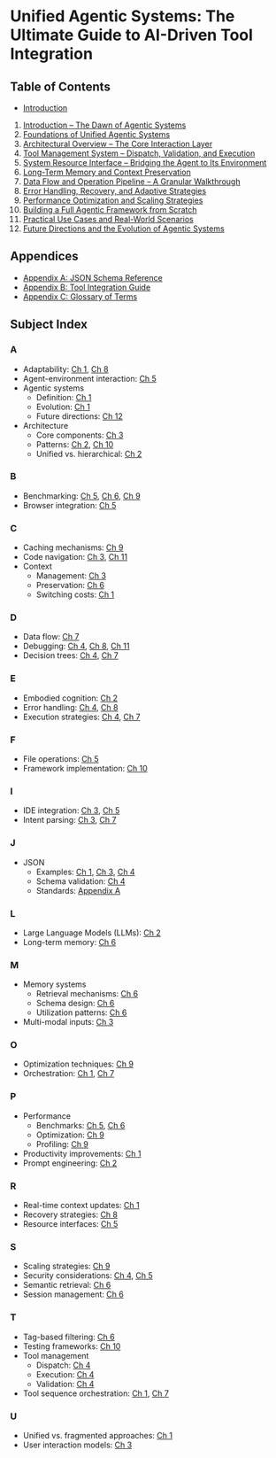# Unified Agentic Systems: The Ultimate Guide to AI-Driven Tool Integration

## Table of Contents

- [Introduction](introduction.md)
1. [Introduction – The Dawn of Agentic Systems](chapter1.md)
2. [Foundations of Unified Agentic Systems](chapter2.md)
3. [Architectural Overview – The Core Interaction Layer](chapter3.md)
4. [Tool Management System – Dispatch, Validation, and Execution](chapter4.md)
5. [System Resource Interface – Bridging the Agent to Its Environment](chapter5.md)
6. [Long-Term Memory and Context Preservation](chapter6.md)
7. [Data Flow and Operation Pipeline – A Granular Walkthrough](chapter7.md)
8. [Error Handling, Recovery, and Adaptive Strategies](chapter8.md)
9. [Performance Optimization and Scaling Strategies](chapter9.md)
10. [Building a Full Agentic Framework from Scratch](chapter10.md)
11. [Practical Use Cases and Real-World Scenarios](chapter11.md)
12. [Future Directions and the Evolution of Agentic Systems](chapter12.md)

## Appendices
- [Appendix A: JSON Schema Reference](appendix_a.md)
- [Appendix B: Tool Integration Guide](appendix_b.md)
- [Appendix C: Glossary of Terms](glossary.md)

## Subject Index

### A
- Adaptability: [Ch 1](chapter1.md#key-benefits), [Ch 8](chapter8.md)
- Agent-environment interaction: [Ch 5](chapter5.md)
- Agentic systems
  - Definition: [Ch 1](chapter1.md#11-motivation--vision)
  - Evolution: [Ch 1](chapter1.md#12-historical-evolution-of-ai-agents)
  - Future directions: [Ch 12](chapter12.md)
- Architecture
  - Core components: [Ch 3](chapter3.md)
  - Patterns: [Ch 2](chapter2.md), [Ch 10](chapter10.md)
  - Unified vs. hierarchical: [Ch 2](chapter2.md)

### B
- Benchmarking: [Ch 5](chapter5.md), [Ch 6](chapter6.md), [Ch 9](chapter9.md)
- Browser integration: [Ch 5](chapter5.md)

### C
- Caching mechanisms: [Ch 9](chapter9.md)
- Code navigation: [Ch 3](chapter3.md), [Ch 11](chapter11.md)
- Context
  - Management: [Ch 3](chapter3.md)
  - Preservation: [Ch 6](chapter6.md)
  - Switching costs: [Ch 1](chapter1.md#context-switching-impact)

### D
- Data flow: [Ch 7](chapter7.md)
- Debugging: [Ch 4](chapter4.md), [Ch 8](chapter8.md), [Ch 11](chapter11.md)
- Decision trees: [Ch 4](chapter4.md), [Ch 7](chapter7.md)

### E
- Embodied cognition: [Ch 2](chapter2.md)
- Error handling: [Ch 4](chapter4.md), [Ch 8](chapter8.md)
- Execution strategies: [Ch 4](chapter4.md), [Ch 7](chapter7.md)

### F
- File operations: [Ch 5](chapter5.md)
- Framework implementation: [Ch 10](chapter10.md)

### I
- IDE integration: [Ch 3](chapter3.md), [Ch 5](chapter5.md)
- Intent parsing: [Ch 3](chapter3.md), [Ch 7](chapter7.md)

### J
- JSON
  - Examples: [Ch 1](chapter1.md), [Ch 3](chapter3.md), [Ch 4](chapter4.md)
  - Schema validation: [Ch 4](chapter4.md)
  - Standards: [Appendix A](appendix_a.md)

### L
- Large Language Models (LLMs): [Ch 2](chapter2.md)
- Long-term memory: [Ch 6](chapter6.md)

### M
- Memory systems
  - Retrieval mechanisms: [Ch 6](chapter6.md)
  - Schema design: [Ch 6](chapter6.md)
  - Utilization patterns: [Ch 6](chapter6.md)
- Multi-modal inputs: [Ch 3](chapter3.md)

### O
- Optimization techniques: [Ch 9](chapter9.md)
- Orchestration: [Ch 1](chapter1.md), [Ch 7](chapter7.md)

### P
- Performance
  - Benchmarks: [Ch 5](chapter5.md), [Ch 6](chapter6.md)
  - Optimization: [Ch 9](chapter9.md)
  - Profiling: [Ch 9](chapter9.md)
- Productivity improvements: [Ch 1](chapter1.md#quantitative-metrics-and-productivity-improvements)
- Prompt engineering: [Ch 2](chapter2.md)

### R
- Real-time context updates: [Ch 1](chapter1.md#detailed-expansion-on-real-time-context-updates)
- Recovery strategies: [Ch 8](chapter8.md)
- Resource interfaces: [Ch 5](chapter5.md)

### S
- Scaling strategies: [Ch 9](chapter9.md)
- Security considerations: [Ch 4](chapter4.md), [Ch 5](chapter5.md)
- Semantic retrieval: [Ch 6](chapter6.md)
- Session management: [Ch 6](chapter6.md)

### T
- Tag-based filtering: [Ch 6](chapter6.md)
- Testing frameworks: [Ch 10](chapter10.md)
- Tool management
  - Dispatch: [Ch 4](chapter4.md)
  - Execution: [Ch 4](chapter4.md)
  - Validation: [Ch 4](chapter4.md)
- Tool sequence orchestration: [Ch 1](chapter1.md), [Ch 7](chapter7.md)

### U
- Unified vs. fragmented approaches: [Ch 1](chapter1.md#case-study-debugging-a-complex-web-application)
- User interaction models: [Ch 3](chapter3.md) 